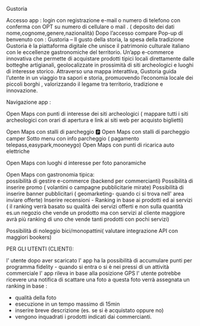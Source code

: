 Gustoria
 
Accesso app : login con registrazione e-mail o numero di telefono con conferma con OPT su numero di cellulare o mail .
( deposito dei dati nome,cognome,genere,nazionalità)
Dopo l’accesso compare Pop-up dí benvenuto con : Gustoria – Il gusto della storia, la spesa della tradizione
Gustoria è la piattaforma digitale che unisce il patrimonio culturale italiano con le eccellenze gastronomiche del territorio. Un’app e-commerce innovativa che permette di acquistare prodotti tipici locali direttamente dalle botteghe artigianali, geolocalizzate in prossimità di siti archeologici e luoghi di interesse storico.
Attraverso una mappa interattiva, Gustoria guida l’utente in un viaggio tra sapori e storia, promuovendo l’economia locale dei piccoli borghi , valorizzando il legame tra territorio, tradizione e innovazione.

Navigazione app : 

Open Maps con punti di interesse dei siti archeologici ( mappare tutti i siti archeologici con orari di apertura e link ai siti web per acquisto biglietti)

Open Maps con stalli di parcheggio 🅿️ 
Open Maps con stalli dí parcheggio camper 
Sotto menu con info parcheggio ( pagamento telepass,easypark,mooneygo)
Open Maps con punti di ricarica auto elettriche 

Open Maps con luoghi d interesse per foto panoramiche 

Open Maps con gastronomia tipica:  
possibilità di gestire e-commerce (backend per commercianti)
Possibilità di inserire promo ( volantini o campagne pubblicitarie mirate)
Possibilità di inserire banner pubblicitari ( geomarketing- quando ci si trova nell' area inviare offerte)
Inserire recensioni - Ranking in base ai prodotti ed ai servizi ( il ranking verrà basato su qualità dei servizi offerti e non sulla quantità es.un negozio che vende un prodotto ma con servizi al cliente maggiore avrà più ranking di uno che vende tanti prodotti con pochi servizi)

Possibilità di noleggio bici/monopattini( valutare integrazione API con maggiori bookers) 


PER GLI UTENTI (CLIENTI):

l' utente dopo aver scaricato l' app ha la possibilità di accumulare punti per programma fidelity - quando si entra o si è nei pressi di un attività commerciale l' app rileva in base alla posizione GPS l' utente potrebbe ricevere una notifica di scattare una foto a questa foto verrà assegnata un ranking in base : 

- qualità della foto 
- esecuzione in un tempo massimo di 15min
- inserire breve descrizione (es. se si è acquistato oppure no)
- vengono inquadrati i prodotti indicati dai commercianti. 

